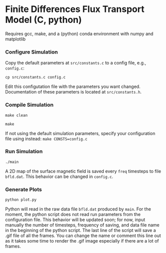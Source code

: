 # Finite Differences Flux Transport Model (C, python)

Requires gcc, make, and a (python) conda environment with numpy and matplotlib

### Configure Simulation
Copy the default parameters at `src/constants.c` to a config file, e.g.,
`config.c`:

```cp src/constants.c config.c```

Edit this configutation file with the parameters you want changed. Documentation
of these parameters is located at `src/constants.h`.

### Compile Simulation
```make clean```

```make```

If not using the default simulation parameters, specify your configuration file
using instead:
```make CONSTS=config.c```

### Run Simulation
```./main```

A 2D map of the surface magnetic field is saved every `freq` timesteps to file
`bfld.dat`. This behavior can be changed in `config.c`.

### Generate Plots
```python plot.py```

Python will read in the raw data file `bfld.dat` produced by `main`. For the
moment, the python script does not read run parameters from the configuration
file. This behavior will be updated soon; for now, input manually the number of
timesteps, frequency of saving, and data file name in the beginning of the
python script. The last line of the script will save a .gif file of all the
frames. You can change the name or comment this line out as it takes some time
to render the .gif image especially if there are a lot of frames.
